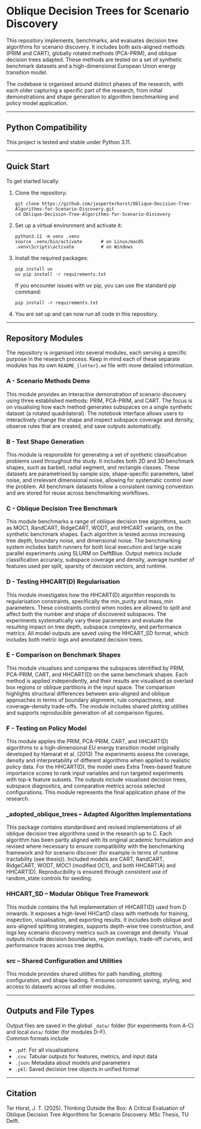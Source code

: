 # Oblique Decision Trees for Scenario Discovery

This repository implements, benchmarks, and evaluates decision tree algorithms for scenario discovery. It includes both 
axis-aligned methods (PRIM and CART), globally rotated methods (PCA-PRIM), and oblique decision trees adapted. 
These methods are tested on a set of synthetic benchmark datasets and a high-dimensional European Union energy transition model.

The codebase is organised around distinct phases of the research, with each older capturing a specific part of the 
research, from initial demonstrations and shape generation to algorithm benchmarking and policy model application.

---

## Python Compatibility

This project is tested and stable under Python 3.11.

---

## Quick Start

To get started locally:

1. Clone the repository:

    ```
    git clone https://github.com/jasperterhorst/Oblique-Decision-Tree-Algorithms-for-Scenario-Discovery.git
    cd Oblique-Decision-Tree-Algorithms-for-Scenario-Discovery
    ```

2. Set up a virtual environment and activate it:

    ```
    python3.11 -m venv .venv
    source .venv/bin/activate       # on Linux/macOS
    .venv\Scripts\activate          # on Windows
    ```

3. Install the required packages:

    ```
    pip install uv
    uv pip install -r requirements.txt
    ```
   
    If you encounter issues with uv pip, you can use the standard pip command:

    ```
    pip install -r requirements.txt
    ```

4. You are set up and can now run all code in this repository.

---

## Repository Modules

The repository is organised into several modules, each serving a specific purpose in the research process. 
Keep in mind each of these separate modules has its own `README_{letter}.md` file with more detailed information.

### A - Scenario Methods Demo
This module provides an interactive demonstration of scenario discovery using three established methods: PRIM, PCA-PRIM, 
and CART. The focus is on visualising how each method generates subspaces on a single synthetic dataset (a rotated 
quadrilateral). The notebook interface allows users to interactively change the shape and inspect subspace coverage and 
density, observe rules that are created, and save outputs automatically. 

### B - Test Shape Generation
This module is responsible for generating a set of synthetic classification problems used throughout the study. 
It includes both 2D and 3D benchmark shapes, such as barbell, radial segment, and rectangle classes. These datasets are 
parametrised by sample size, shape-specific parameters, label noise, and irrelevant dimensional noise, allowing for 
systematic control over the problem. All benchmark datasets follow a consistent naming convention and are stored 
for reuse across benchmarking workflows.

### C - Oblique Decision Tree Benchmark
This module benchmarks a range of oblique decision tree algorithms, such as MOC1, RandCART, RidgeCART, WODT, and HHCART 
variants, on the synthetic benchmark shapes. Each algorithm is tested across increasing tree depth, boundary noise, 
and dimensional noise. The benchmarking system includes batch runners for both local execution and large-scale parallel 
experiments using SLURM on DelftBlue. Output metrics include classification accuracy, subspace coverage and density, 
average number of features used per split, sparsity of decision vectors, and runtime.

### D - Testing HHCART(D) Regularisation
This module investigates how the HHCART(D) algorithm responds to regularisation constraints, specifically the min_purity 
and mass_min parameters. These constraints control when nodes are allowed to split and affect both the number and shape 
of discovered subspaces. The experiments systematically vary these parameters and evaluate the resulting impact on tree 
depth, subspace complexity, and performance metrics. All model outputs are saved using the HHCART_SD format, which includes 
both metric logs and annotated decision trees.

### E - Comparison on Benchmark Shapes
This module visualises and compares the subspaces identified by PRIM, PCA-PRIM, CART, and HHCART(D) on the same benchmark 
shapes. Each method is applied independently, and their results are visualised as overlaid box regions or oblique 
partitions in the input space. The comparison highlights structural differences between axis-aligned and oblique 
approaches in terms of boundary alignment, rule compactness, and coverage–density trade-offs. The module includes shared 
plotting utilities and supports reproducible generation of all comparison figures.

### F - Testing on Policy Model
This module applies the PRIM, PCA-PRIM, CART, and HHCART(D) algorithms to a high-dimensional EU energy transition model 
originally developed by Hamarat et al. (2013) The experiments assess the coverage, density and interpretability of different 
algorithms when applied to realistic policy data. For the HHCART(D), the model uses Extra Trees-based feature importance 
scores to rank input variables and run targeted experiments with top-k feature subsets. The outputs include visualised 
decision trees, subspace diagnostics, and comparative metrics across selected configurations. This module represents 
the final application phase of the research.

### _adopted_oblique_trees – Adapted Algorithm Implementations
This package contains standardised and revised implementations of all oblique decision tree algorithms used in the 
research up to C. Each algorithm has been partly aligned with its original academic formulation and revised where 
necessary to ensure compatibility with the benchmarking framework and for scenario discover (for example in terms of 
runtime tractability (see thesis)). Included models are CART, RandCART, RidgeCART, WODT, MOC1 (modified OC1), and 
both HHCART(A) and HHCART(D). Reproducibility is ensured through consistent use of random_state controls for seeding.

### HHCART_SD – Modular Oblique Tree Framework
This module contains the full implementation of HHCART(D) used from D onwards. It exposes a high-level HHCartD class 
with methods for training, inspection, visualisation, and exporting results. It includes both oblique and axis-aligned 
splitting strategies, supports depth-wise tree construction, and logs key scenario discovery metrics such as coverage 
and density. Visual outputs include decision boundaries, region overlays, trade-off curves, and performance traces 
across tree depths.

### src – Shared Configuration and Utilities
This module provides shared utilities for path handling, plotting configuration, and shape loading. It ensures consistent 
saving, styling, and access to datasets across all other modules.

---


## Outputs and File Types

Output files are saved in the global `_data/` folder (for experiments from A-C) and local `data/` folder (for modules D–F).  
Common formats include
- `.pdf`: For all visualisations
- `.csv`: Tabular outputs for features, metrics, and input data
- `.json`: Metadata about models and parameters
- `.pkl`: Saved decision tree objects in unified format

---

## Citation

Ter Horst, J. T. (2025). Thinking Outside the Box: A Critical Evaluation of Oblique Decision Tree Algorithms for Scenario Discovery. MSc Thesis, TU Delft.


